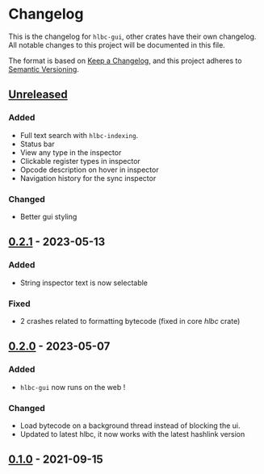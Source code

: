 # Changelog

This is the changelog for `hlbc-gui`, other crates have their own changelog.
All notable changes to this project will be documented in this file.

The format is based on [Keep a Changelog](https://keepachangelog.com/en/1.0.0/),
and this project adheres to [Semantic Versioning](https://semver.org/spec/v2.0.0.html).

## [Unreleased](https://github.com/Gui-Yom/hlbc/compare/gui-v0.2.1...HEAD)

### Added

- Full text search with `hlbc-indexing`.
- Status bar
- View any type in the inspector
- Clickable register types in inspector
- Opcode description on hover in inspector
- Navigation history for the sync inspector

### Changed

- Better gui styling

## [0.2.1](https://github.com/Gui-Yom/hlbc/compare/gui-v0.2.0...gui-v0.2.1) - 2023-05-13

### Added

- String inspector text is now selectable

### Fixed

- 2 crashes related to formatting bytecode (fixed in core *hlbc* crate)

## [0.2.0](https://github.com/Gui-Yom/hlbc/compare/gui-v0.1.0...gui-v0.2.0) - 2023-05-07

### Added

- `hlbc-gui` now runs on the web !

### Changed

- Load bytecode on a background thread instead of blocking the ui.
- Updated to latest hlbc, it now works with the latest hashlink version

## [0.1.0](https://github.com/Gui-Yom/hlbc/compare/v0.4.0...gui-v0.1.0) - 2021-09-15
